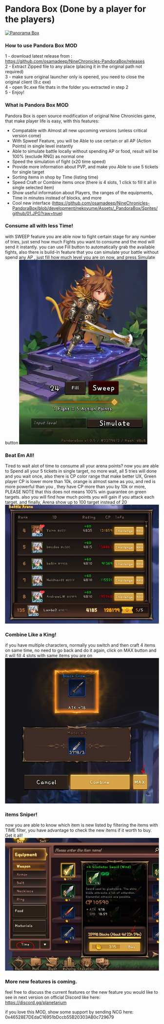 Pandora Box (Done by a player for the players)
===============
[![Panorama Box](https://yt-embed.herokuapp.com/embed?v=LHelj7_av2w)](https://www.youtube.com/watch?v=LHelj7_av2w "Panorama Box")


### How to use Pandora Box MOD
1 - download latest release from : https://github.com/osamadeep/NineChronicles-PandoraBox/releases <br>
2 - Extract Zipped file to any place (placing it in the original path not required) <br>
3 - make sure  original launcher only is opened, you need to close the original client (9.c exe) <br>
4 - open 9c.exe file thats in the folder you extracted in step 2 <br>
5 - Enjoy!

### What is Pandora Box MOD
Pandora Box is open source modification of original Nine Chronicles game, that make player life is easy, with this features:
- Compatable with Almost all new upcoming versions (unless critical version come)
- With Spweef Feature, you will be Able to use certain or all AP (Action Points) in single level instantly
- Able to simulate battle locally without spending AP or food, result will be 100% (exclude RNG) as normal one
- Speed the simulation of fight (x20 time speed)
- Provide more information about PVP, and make you Able to use 5 tickets for single target
- Sorting items in shop by Time (listing time)
- Speed Craft or Combine items once (there is 4 slots, 1 click to fill it all in single selected item)
- Show useful information about Players, the ranges of the equipments, Time in minutes instead of blocks, and more
- Cool new interface
(https://github.com/osamadeep/NineChronicles-PandoraBox/blob/development/nekoyume/Assets/_PandoraBox/Sprites/github/01.JPG?raw=true)

### Consume all with less Time!
with SWEEP feature you are able now to fight certain stage for any number of tries, just send how much Fights you want to consume and the mod will send it instantly. you can use Fill button to automatically grab the available fights, also there is build-in feature that you can simulate your battle without spend any AP , just fill how much level you are on now, and press Simulate button
![Panorama Box](https://github.com/osamadeep/NineChronicles-PandoraBox/blob/development/nekoyume/Assets/_PandoraBox/Sprites/github/02.JPG?raw=true)


### Beat Em All!
Tired to wait alot of time to consume all your arena points? now you are able to Spend all your 5 tickets in single target, no more wait, all 5 tries will done and you wait once, also there is CP color range that make better UX, Green player CP is lower more than 10k, orange is almost same as you, and red is more powerful than you , they have CP more than you by 10k or more, PLEASE NOTE that this does not means 100% win guarantee on green targets.
also you will find how much points you will gain if you attack each target. and finally, Arena show up to 100 target instead of 20
![Panorama Box](https://github.com/osamadeep/NineChronicles-PandoraBox/blob/development/nekoyume/Assets/_PandoraBox/Sprites/github/03.JPG?raw=true)

### Combine Like a King!
if you have multiple characters, normally you switch and then craft 4 items on same time, no need to go back and do it again, click on MAX button and it will fill 4 slots with same items you are on
![Panorama Box](https://github.com/osamadeep/NineChronicles-PandoraBox/blob/development/nekoyume/Assets/_PandoraBox/Sprites/github/04.JPG?raw=true)

### items Sniper!
now you are able to know which item is new listed by filtering the items with TIME filter, you have advantage to check the new items if it worth to buy. Get it all!
![Panorama Box](https://github.com/osamadeep/NineChronicles-PandoraBox/blob/development/nekoyume/Assets/_PandoraBox/Sprites/github/05.JPG?raw=true)

### More new features is coming. 
feel free to discuss the current features or the new feature you would like to see in next version on official Discord like here: https://discord.gg/planetarium

if you love this MOD, show some support by sending NCG here: 0x46528E7DEdaC16951bDccb55B20303AB0c729679